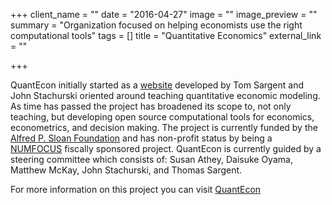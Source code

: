 +++
client_name = ""
date = "2016-04-27"
image = ""
image_preview = ""
summary = "Organization focused on helping economists use the right computational tools"
tags = []
title = "Quantitative Economics"
external_link = ""

+++

QuantEcon initially started as a [website](http://www.quant-econ.net) developed by Tom Sargent and John Stachurski oriented around teaching quantitative economic modeling. As time has passed the project has broadened its scope to, not only teaching, but developing open source computational tools for economics, econometrics, and decision making. The project is currently funded by the [Alfred P. Sloan Foundation](http://www.sloan.org/) and has non-profit status by being a [NUMFOCUS](http://www.numfocus.org/) fiscally sponsored project. QuantEcon is currently guided by a steering committee which consists of: Susan Athey, Daisuke Oyama, Matthew McKay, John Stachurski, and Thomas Sargent.

For more information on this project you can visit [QuantEcon](http://www.quantecon.org)

